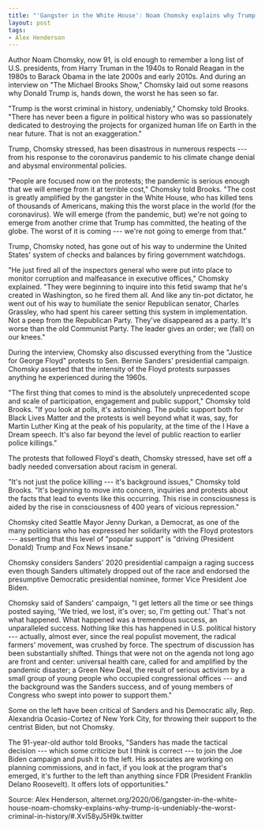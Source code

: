 ```yaml
---
title: "'Gangster in the White House': Noam Chomsky explains why Trump is undeniably 'the worst criminal in history'"
layout: post
tags:
- Alex Henderson
---
```


Author Noam Chomsky, now 91, is old enough to remember a long list of U.S. presidents, from Harry Truman in the 1940s to Ronald Reagan in the 1980s to Barack Obama in the late 2000s and early 2010s. And during an interview on "The Michael Brooks Show," Chomsky laid out some reasons why Donald Trump is, hands down, the worst he has seen so far.

"Trump is the worst criminal in history, undeniably," Chomsky told Brooks. "There has never been a figure in political history who was so passionately dedicated to destroying the projects for organized human life on Earth in the near future. That is not an exaggeration."

Trump, Chomsky stressed, has been disastrous in numerous respects --- from his response to the coronavirus pandemic to his climate change denial and abysmal environmental policies.

"People are focused now on the protests; the pandemic is serious enough that we will emerge from it at terrible cost," Chomsky told Brooks. "The cost is greatly amplified by the gangster in the White House, who has killed tens of thousands of Americans, making this the worst place in the world (for the coronavirus). We will emerge (from the pandemic, but) we're not going to emerge from another crime that Trump has committed, the heating of the globe. The worst of it is coming --- we're not going to emerge from that."

Trump, Chomsky noted, has gone out of his way to undermine the United States' system of checks and balances by firing government watchdogs.

"He just fired all of the inspectors general who were put into place to monitor corruption and malfeasance in executive offices," Chomsky explained. "They were beginning to inquire into this fetid swamp that he's created in Washington, so he fired them all. And like any tin-pot dictator, he went out of his way to humiliate the senior Republican senator, Charles Grassley, who had spent his career setting this system in implementation. Not a peep from the Republican Party. They've disappeared as a party. It's worse than the old Communist Party. The leader gives an order; we (fall) on our knees."

During the interview, Chomsky also discussed everything from the "Justice for George Floyd" protests to Sen. Bernie Sanders' presidential campaign. Chomsky asserted that the intensity of the Floyd protests surpasses anything he experienced during the 1960s.

"The first thing that comes to mind is the absolutely unprecedented scope and scale of participation, engagement and public support," Chomsky told Brooks. "If you look at polls, it's astonishing. The public support both for Black Lives Matter and the protests is well beyond what it was, say, for Martin Luther King at the peak of his popularity, at the time of the I Have a Dream speech. It's also far beyond the level of public reaction to earlier police killings."

The protests that followed Floyd's death, Chomsky stressed, have set off a badly needed conversation about racism in general.

"It's not just the police killing --- it's background issues," Chomsky told Brooks. "It's beginning to move into concern, inquiries and protests about the facts that lead to events like this occurring. This rise in consciousness is aided by the rise in consciousness of 400 years of vicious repression."

Chomsky cited Seattle Mayor Jenny Durkan, a Democrat, as one of the many politicians who has expressed her solidarity with the Floyd protestors --- asserting that this level of "popular support" is "driving (President Donald) Trump and Fox News insane."

Chomsky considers Sanders' 2020 presidential campaign a raging success even though Sanders ultimately dropped out of the race and endorsed the presumptive Democratic presidential nominee, former Vice President Joe Biden.

Chomsky said of Sanders' campaign, "I get letters all the time or see things posted saying, 'We tried, we lost, it's over; so, I'm getting out.' That's not what happened. What happened was a tremendous success, an unparalleled success. Nothing like this has happened in U.S. political history --- actually, almost ever, since the real populist movement, the radical farmers' movement, was crushed by force. The spectrum of discussion has been substantially shifted. Things that were not on the agenda not long ago are front and center: universal health care, called for and amplified by the pandemic disaster; a Green New Deal, the result of serious activism by a small group of young people who occupied congressional offices --- and the background was the Sanders success, and of young members of Congress who swept into power to support them."

Some on the left have been critical of Sanders and his Democratic ally, Rep. Alexandria Ocasio-Cortez of New York City, for throwing their support to the centrist Biden, but not Chomsky.

The 91-year-old author told Brooks, "Sanders has made the tactical decision --- which some criticize but I think is correct --- to join the Joe Biden campaign and push it to the left. His associates are working on planning commissions, and in fact, if you look at the program that's emerged, it's further to the left than anything since FDR (President Franklin Delano Roosevelt). It offers lots of opportunities."

Source: Alex Henderson, alternet.org/2020/06/gangster-in-the-white-house-noam-chomsky-explains-why-trump-is-undeniably-the-worst-criminal-in-history/#.XvI58yJ5H9k.twitter
